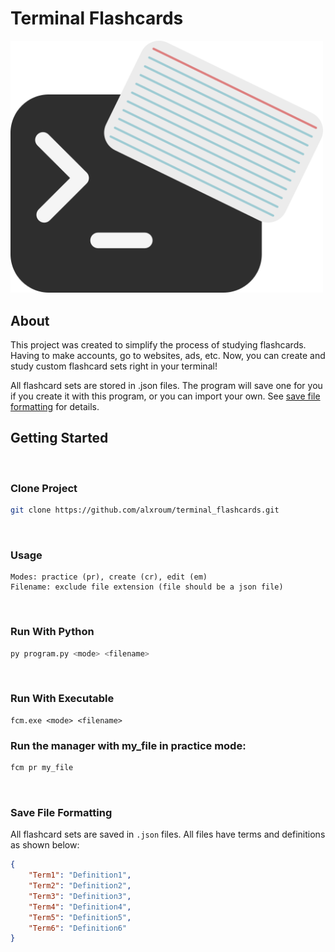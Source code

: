 # <b>Terminal Flashcards</b>

<img src="graphics/icon.png" alt="terminal flashcards logo" width="500" title="terminal flashcards logo"> 

<br>

## <b>About</b>
This project was created to simplify the process of studying flashcards. Having to make accounts, go to websites, ads, etc. Now, you can create and study custom flashcard sets right in your terminal!

All flashcard sets are stored in .json files. The program will save one for you if you create it with this program, or you can import your own. See [save file formatting](#file_formatting) for details.
<br>

## <b>Getting Started</b>
<br>

### <b>Clone Project</b>
```sh
git clone https://github.com/alxroum/terminal_flashcards.git
```
<br>

### <b>Usage</b>
```
Modes: practice (pr), create (cr), edit (em)
Filename: exclude file extension (file should be a json file)
```
<br>

### <b>Run With Python</b>
```sh
py program.py <mode> <filename>
``` 
<br>

### <b>Run With Executable</b>
```
fcm.exe <mode> <filename>
```
### <b>Run the manager with my_file in practice mode:</b>
```sh
fcm pr my_file
```

<br>

<a name="file_formatting"></a>
### <b>Save File Formatting</b>

All flashcard sets are saved in ```.json``` files. All files have terms and definitions as shown below:

``` json
{
    "Term1": "Definition1",
    "Term2": "Definition2",
    "Term3": "Definition3",
    "Term4": "Definition4",
    "Term5": "Definition5",
    "Term6": "Definition6"
}
```